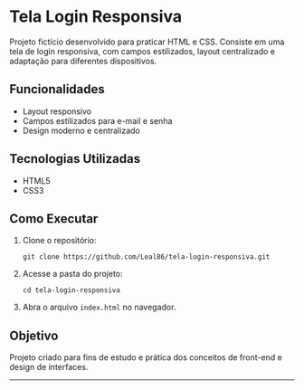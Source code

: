 # Tela Login Responsiva

Projeto fictício desenvolvido para praticar HTML e CSS. Consiste em uma tela de login responsiva, com campos estilizados, layout centralizado e adaptação para diferentes dispositivos.

## Funcionalidades

- Layout responsivo
- Campos estilizados para e-mail e senha
- Design moderno e centralizado

## Tecnologias Utilizadas

- HTML5
- CSS3

## Como Executar

1. Clone o repositório:
   ```
   git clone https://github.com/Leal86/tela-login-responsiva.git
   ```
2. Acesse a pasta do projeto:
   ```
   cd tela-login-responsiva
   ```
3. Abra o arquivo `index.html` no navegador.

## Objetivo

Projeto criado para fins de estudo e prática dos conceitos de front-end e design de interfaces.

---
